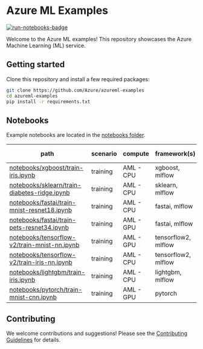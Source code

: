 # Azure ML Examples

[![run-notebooks-badge](https://github.com/Azure/azureml-examples/workflows/run-notebooks/badge.svg)](https://github.com/Azure/azureml-examples/actions?query=workflow%3Arun-notebooks)

Welcome to the Azure ML examples! This repository showcases the Azure Machine Learning (ML) service.

## Getting started

Clone this repository and install a few required packages:

```sh
git clone https://github.com/Azure/azureml-examples
cd azureml-examples
pip install -r requirements.txt
```

## Notebooks

Example notebooks are located in the [notebooks folder](notebooks).

path|scenario|compute|framework(s)|dataset|environment type|distribution|other
-|-|-|-|-|-|-|-
[notebooks/xgboost/train-iris.ipynb](notebooks/xgboost/train-iris.ipynb)|training|AML - CPU|xgboost, mlflow|iris|pip file|None|None
[notebooks/sklearn/train-diabetes-ridge.ipynb](notebooks/sklearn/train-diabetes-ridge.ipynb)|training|AML - CPU|sklearn, mlflow|diabetes|conda file|None|None
[notebooks/fastai/train-mnist-resnet18.ipynb](notebooks/fastai/train-mnist-resnet18.ipynb)|training|AML - CPU|fastai, mlflow|mnist|conda file|None|None
[notebooks/fastai/train-pets-resnet34.ipynb](notebooks/fastai/train-pets-resnet34.ipynb)|training|AML - GPU|fastai, mlflow|pets|docker file|None|broken :(
[notebooks/tensorflow-v2/train-mnist-nn.ipynb](notebooks/tensorflow-v2/train-mnist-nn.ipynb)|training|AML - GPU|tensorflow2, mlflow|mnist|curated|None|None
[notebooks/tensorflow-v2/train-iris-nn.ipynb](notebooks/tensorflow-v2/train-iris-nn.ipynb)|training|AML - CPU|tensorflow2, mlflow|iris|conda file|None|None
[notebooks/lightgbm/train-iris.ipynb](notebooks/lightgbm/train-iris.ipynb)|training|AML - CPU|lightgbm, mlflow|iris|pip file|None|None
[notebooks/pytorch/train-mnist-cnn.ipynb](notebooks/pytorch/train-mnist-cnn.ipynb)|training|AML - GPU|pytorch|mnist|curated|None|None

## Contributing

We welcome contributions and suggestions! Please see the [Contributing Guidelines](CONTRIBUTING.md) for details.
